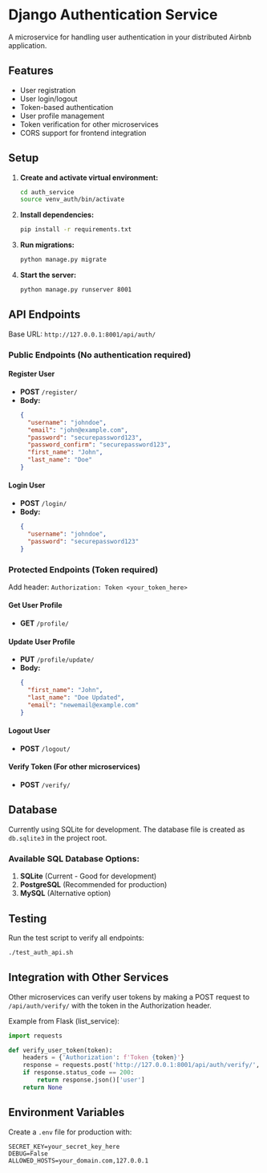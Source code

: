 # Django Authentication Service

A microservice for handling user authentication in your distributed Airbnb application.

## Features

- User registration
- User login/logout
- Token-based authentication
- User profile management
- Token verification for other microservices
- CORS support for frontend integration

## Setup

1. **Create and activate virtual environment:**
   ```bash
   cd auth_service
   source venv_auth/bin/activate
   ```

2. **Install dependencies:**
   ```bash
   pip install -r requirements.txt
   ```

3. **Run migrations:**
   ```bash
   python manage.py migrate
   ```

4. **Start the server:**
   ```bash
   python manage.py runserver 8001
   ```

## API Endpoints

Base URL: `http://127.0.0.1:8001/api/auth/`

### Public Endpoints (No authentication required)

#### Register User
- **POST** `/register/`
- **Body:**
  ```json
  {
    "username": "johndoe",
    "email": "john@example.com",
    "password": "securepassword123",
    "password_confirm": "securepassword123",
    "first_name": "John",
    "last_name": "Doe"
  }
  ```

#### Login User
- **POST** `/login/`
- **Body:**
  ```json
  {
    "username": "johndoe",
    "password": "securepassword123"
  }
  ```

### Protected Endpoints (Token required)

Add header: `Authorization: Token <your_token_here>`

#### Get User Profile
- **GET** `/profile/`

#### Update User Profile
- **PUT** `/profile/update/`
- **Body:**
  ```json
  {
    "first_name": "John",
    "last_name": "Doe Updated",
    "email": "newemail@example.com"
  }
  ```

#### Logout User
- **POST** `/logout/`

#### Verify Token (For other microservices)
- **POST** `/verify/`

## Database

Currently using SQLite for development. The database file is created as `db.sqlite3` in the project root.

### Available SQL Database Options:

1. **SQLite** (Current - Good for development)
2. **PostgreSQL** (Recommended for production)
3. **MySQL** (Alternative option)

## Testing

Run the test script to verify all endpoints:
```bash
./test_auth_api.sh
```

## Integration with Other Services

Other microservices can verify user tokens by making a POST request to `/api/auth/verify/` with the token in the Authorization header.

Example from Flask (list_service):
```python
import requests

def verify_user_token(token):
    headers = {'Authorization': f'Token {token}'}
    response = requests.post('http://127.0.0.1:8001/api/auth/verify/', headers=headers)
    if response.status_code == 200:
        return response.json()['user']
    return None
```

## Environment Variables

Create a `.env` file for production with:
```
SECRET_KEY=your_secret_key_here
DEBUG=False
ALLOWED_HOSTS=your_domain.com,127.0.0.1
```

